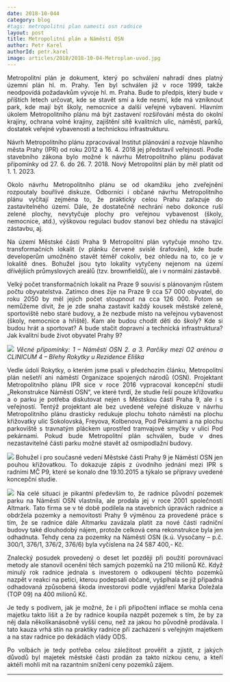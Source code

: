 ```yaml
---
date: 2018-10-044
category: blog
#tags: metropolitni plan namesti osn radnice
layout: post
title: Metropolitní plán a Náměstí OSN
author: Petr Karel
authorId: petr.karel
image: articles/2018/2018-10-04-Metroplan-uvod.jpg
---
```

<p style='text-align: justify;'>
Metropolitní plán je dokument, který po schválení nahradí dnes platný územní plán hl. m. Prahy. Ten byl schválen již v roce 1999, takže neodpovídá požadavkům vývoje hl. m.  Praha. Bude to předpis, který bude v příštích letech určovat, kde se stavět smí a kde nesmí, kde má vzniknout park, kde mají být školy, nemocnice a další veřejné vybavení. Hlavním úkolem Metropolitního plánu má být zastavení rozšiřování města do okolní krajiny, ochrana volné krajiny, zajištění sítě kvalitních ulic, náměstí, parků, dostatek veřejné vybavenosti a technickou infrastrukturu.
</p><p style='text-align: justify;'>
Návrh Metropolitního plánu zpracovával Institut plánování a rozvoje hlavního města Prahy (IPR) od roku 2012 a 16. 4. 2018 jej představil veřejnosti. Podle stavebního zákona bylo možné k návrhu Metropolitního plánu podávat připomínky od 27. 6. do 26. 7. 2018. Nový Metropolitní plán by měl platit od 1. 1. 2023.
</p><p style='text-align: justify;'>
Okolo návrhu Metropolitního plánu se od okamžiku jeho zveřejnění rozpoutaly bouřlivé diskuze. Odborníci i občané návrhu Metropolitního plánu vyčítají zejména to, že prakticky celou Prahu zařazuje do zastavitelného území. Dále, že dostatečně nechrání nebo dokonce ruší zelené plochy, nevytyčuje plochy pro veřejnou vybavenost (školy, nemocnice, atd.), výškovou regulaci budov stanoví bez ohledu na stávající zástavbu, aj.
</p><p style='text-align: justify;'>
Na území Městské části Praha 9 Metropolitní plán vytyčuje mnoho tzv. transformačních lokalit (v plánku červené svislé šrafování), kde bude developerům umožněno stavět téměř cokoliv, bez ohledu na to, co je v lokalitě dnes. Bohužel jsou tyto lokality vytyčeny nejenom na území dřívějších průmyslových areálů (tzv. brownfieldů), ale i v normální zástavbě.
</p><p style='text-align: justify;'>
Velký počet transformačních lokalit na Praze 9 souvisí s plánovaným růstem počtu obyvatelstva. Zatímco dnes žije na Praze 9 cca 57 000 obyvatel, do roku 2050 by měl jejich počet stoupnout na  cca 126 000. Potom se nemůžeme divit, že je zde snaha zastavit každý kousek městské zeleně, sportoviště nebo staré budovy, a že nezbude místo na veřejnou vybavenost (školy, nemocnice a hřiště). Kam ale budou chodit děti do školy? Kde si budou hrát a sportovat? A bude stačit dopravní a technická infrastruktura? Jak kvalitní bude život obyvatel Prahy 9?
</p><p style='text-align: justify;'>
<img src="https://praha9.pirati.cz/assets/img/articles/2018/2018-10-04-metroplan-mapa.jpg">
<i>Věcné připomínky:	1 – Náměstí OSN  2. a 3. Parčíky mezi O2 arénou a CLINICUM 4 – Břehy Rokytky u Rezidence Eliška </i>
</p><p style='text-align: justify;'>
Vedle údolí Rokytky, o kterém jsme psali v předchozím článku, Metropolitní plán nešetří ani náměstí Organizace spojených národů (OSN). Projektant Metropolitního plánu IPR sice v roce 2016 vypracoval koncepční studii „Rekonstrukce Náměstí OSN“, ve které tvrdí, že studie řeší pouze křižovatku a o parku je potřeba diskutovat nejen s Městskou částí Praha 9, ale i s veřejností. Tentýž projektant ale bez uvedené veřejné diskuze v návrhu Metropolitního plánu drasticky redukuje plochu tohoto náměstí na plochu křižovatky ulic Sokolovská,  Freyova, Kolbenova, Pod Pekárnami a na plochu parkoviště s travnatým pláckem uprostřed  tramvajové smyčky v ulici Pod pekárnami. Pokud bude Metropolitní plán schválen, bude v dnes nezastavitelné části parku možné stavět až osmipodlažní budovy.
</p><p style='text-align: justify;'>
<img src="https://praha9.pirati.cz/assets/img/articles/2018/2018-10-04-metroplan-osn-mapa.jpg">
Bohužel i pro současné vedení Městské části Prahy 9 je Náměstí OSN jen pouhou křižovatkou. To dokazuje  zápis z úvodního jednání mezi IPR s radními MČ P9, které se konalo dne 19.10.2015 a týkalo se přípravy uvedené koncepční studie.
</p><p style='text-align: justify;'>
<img src="https://praha9.pirati.cz/assets/img/articles/2018/2018-10-04-metroplan-OSN-usneseni.jpg">
Na celé situaci je pikantní především to, že radnice původní pozemek parku na Náměstí OSN vlastnila, ale prodala jej v roce 2001 společnosti Altmark. Tato firma se v té době podílela na stavebních úpravách radnice a obdržela pozemky a nemovitosti Prahy 9 výměnou za provedené práce s tím, že se radnice dále Altmarku zavázala platit za nové části radniční budovy také dlouhodobý nájem, protože celková cena rekonstrukce byla jen odhadnuta. Tehdy cena za pozemky na Náměstí OSN (k.ú. Vysočany – p.č. 300/1, 376/1, 376/2, 376/6) byla vyčíslena na 24 587 400,- Kč.
</p><p style='text-align: justify;'>
Znalecký posudek provedený o deset let později při použití porovnávací metody ale stanovil ocenění těch samých pozemků na 210 milionů Kč. Když minulý rok radnice jednala s investorem o odkoupení těchto pozemků nazpět v reakci na petici, kterou podepsali občané, vyšplhala se již připadná odhadovaná způsobená škoda investorovi podle vyjádření Marka Doležala (TOP 09) na 400 milionů Kč. 
</p><p style='text-align: justify;'>
Je tedy s podivem, jak je možné, že i při připočtení inflace se mohla cena majetku takto lišit a že by radnice koupila nazpět pozemek s tím, že by za něj dala několikanásobně vyšší cenu, než za jakou ho původně prodávala. I tato kauza vrhá stín na praktiky radnice při zacházení s veřejným majetkem a na stav radnice po dekádách vlády ODS.
</p><p style='text-align: justify;'>
Po volbách je tedy potřeba celou záležitost prověřit a zjistit, z jakých důvodů byl majetek městské části prodán za takto nízkou cenu, a kteří aktéři mohli mít na razantním snížení ceny pozemků zájem.
</p>

---
